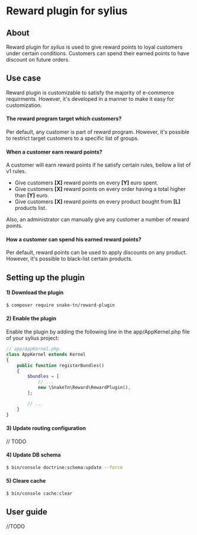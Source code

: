 # Reward plugin for sylius #

## About ##
Reward plugin for *sylius* is used to give reward points to loyal customers under certain conditions.
Customers can spend their earned points to have discount on future orders.

## Use case ##

Reward plugin is customizable to satisfy the majority of e-commerce requirments.
However, it's developed in a manner to make it easy for customization.

#### The reward program target which customers? ####
Per default, any customer is part of reward program.
However, it's possible to restrict target customers to a specific list of groups.
   

#### When a customer earn reward points? ####
A customer will earn reward points if he satisfy certain rules, bellow a list of v1 rules.

* Give customers **[X]** reward points on every **[Y]** euro spent.
* Give customers **[X]** reward points on every order having a total higher than **[Y]** euro. 
* Give customers **[X]** reward points on every product bought from **[L]** products list.

Also, an administrator can manually give any customer a number of reward points. 

#### How a customer can spend his earned reward points? ####

Per default, reward points can be used to apply discounts on any product.
However, it's possible to black-list certain products.

## Setting up the plugin ##

#### 1) Download the plugin #### 
```bash
$ composer require snake-tn/reward-plugin

```
#### 2) Enable the plugin ####
Enable the plugin by adding the following line in the app/AppKernel.php file of your sylius project:

```php
// app/AppKernel.php
class AppKernel extends Kernel
{
    public function registerBundles()
    {
        $bundles = [
            // ...
            new \SnakeTn\Reward\RewardPlugin(),
        ];

        // ...
    }
}
```

#### 3) Update routing configuration ####
 // TODO
#### 4) Update DB schema ####
```bash
$ bin/console doctrine:schema:update --force

```

#### 5) Cleare cache ####
```bash
$ bin/console cache:clear

```
## User guide ##

//TODO
